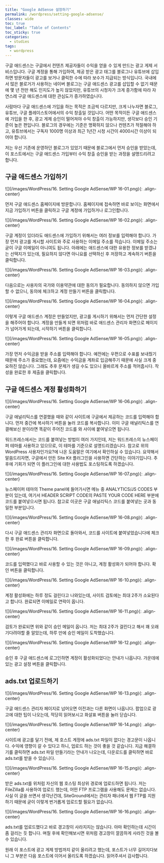```yaml
---
title: "Google AdSense 설정하기"
permalink: /wordpress/setting-google-adsense/
classes: wide
toc: true
toc_label: "Table of Contents"
toc_sticky: true
categories:
  - studies
tags:
  - wordpress
---
```


구글 애드센스는 구글에서 컨텐츠 제공자들이 수익을 얻을 수 있게 만드는 광고 게제 서비스입니다. 구글 계정을 통해 가입하여, 제공 받은 광고 태그를 블로그나 유튜브에 삽입하면 방문자들이 광고를 보거나 클릭한 수에 따라 보수가 지급되는 방식입니다. 국내에서 많은 블로거가 사용하는 네이버 블로그는 구글 애드센스 광고를 삽입할 수 없기 때문에 몇 년 전만 해도 인지도가 높지 않았지만, 유튜브의 시청자가 크게 증가함에 따라 자연스레 구글 애드센스에 대한 관심도가 증가하였습니다.

사람마다 구글 애드센스에 가입을 하는 목적은 조금씩 다르지만, 크게 나누자면 블로그, 유튜브, 구글 플레이스토어에서의 수익 창출일 것입니다. 어떤 목적이든 구글 애드센스에 가입을 한 후, 광고 게제 승인이 떨어져야 수익 창출이 가능하지만, 생각보다 승인 기준이 높은 편입니다. 블로그의 경우에는 기준은 명확하지 않으나 컨텐츠가 적절해야 하고, 유튜브에서는 구독자 1000명 이상과 최근 1년간 시청 시간이 4000시간 이상이 되어야 합니다.

저는 우선 기존에 운영하던 블로그가 있었기 때문에 블로그에서 먼저 승인을 받았는데, 이 포스트에서는 구글 애드센스 가입부터 수익 창출 승인을 받는 과정을 설명드리려고 합니다.

## 구글 애드센스 가입하기

![](/images/WordPress/16. Setting Google AdSense/WP 16-01.png){: .align-center}

먼저 구글 애드센스 홈페이지에 방문합니다. 홈페이지에 접속하면 바로 보이는 화면에서 지금 가입하기 버튼을 클릭하고 구글 계정에 가입하거나 로그인합니다.

![](/images/WordPress/16. Setting Google AdSense/WP 16-02.png){: .align-center}

구글 계정이 있더라도 애드센스에 가입하기 위해서는 여러 정보를 입력해야 합니다. 가장 먼저 광고를 게시할 사이트와 주로 사용하는 이메일 주소를 적습니다. 이메일 주소는 굳이 구글 이메일이 아니여도 됩니다. 아래에는 애드센스에 대한 유용한 정보를 받겠냐는 선택지가 있는데, 필요하지 않다면 아니요를 선택하신 후 저장하고 계속하기 버튼을 클릭합니다.

![](/images/WordPress/16. Setting Google AdSense/WP 16-03.png){: .align-center}

다음으로는 사용자의 국가와 이용약관에 대한 동의가 필요합니다. 동의하지 않으면 가입할 수 없으니, 동의에 체크하고 계정 만들기 버튼을 클릭합니다.

![](/images/WordPress/16. Setting Google AdSense/WP 16-04.png){: .align-center}

이렇게 구글 애드센스 계정은 만들었지만, 광고를 게시하기 위해서는 먼저 간단한 설정을 해주어야 합니다. 계정을 만들게 되면 위처럼 바로 애드센스 관리자 화면으로 페이지가 넘어가게 되는데, 시작하기 버튼을 클릭합니다.

![](/images/WordPress/16. Setting Google AdSense/WP 16-05.png){: .align-center}

가장 먼저 수익금을 받을 주소를 입력해야 합니다. 예전에는 우편으로 수표를 보내줬기 때문에 주소가 중요했는데, 요즘에는 수익금을 계좌로 입금해주기 때문에 사실 크게 중요하진 않습니다. 그래도 추후 문제가 생길 수도 있으니 올바르게 주소를 적어줍시다. 작성을 완료한 후 제출을 클릭합니다.

## 구글 애드센스 계정 활성화하기

![](/images/WordPress/16. Setting Google AdSense/WP 16-06.png){: .align-center}

구글 애널리틱스를 연결했을 때와 같이 사이트에 구글에서 제공하는 코드를 입력해야 합니다. 먼저 중간에 복사하기 버튼을 눌러 코드를 복사합니다. 이미 구글 애널리틱스를 연결해보신 분이라면 똑같이 주어진 코드를 <HEAD>와 </HEAD> 사이에 붙여넣으면 됩니다.

워드프레스에서는 코드를 붙여넣는 방법이 여러 가지인데, 저는 워드프레스의 뉴스페이퍼 테마를 사용하고 있으므로, 이 테마를 기준으로 설명드리겠습니다. 참고로 위의 WordPress 사용자인가요?에 나온 도움말은 여기에서 확인하실 수 있습니다. 요약해서 말씀드리자면, 구글에서 만든 Site Kit 플러그인을 사용하면 간단하는 이야기입니다. 추후에 기회가 되면 이 플러그인에 대한 사용법도 포스팅하도록 하겠습니다.

![](/images/WordPress/16. Setting Google AdSense/WP 16-07.png){: .align-center}

뉴스페이퍼 테마의 Theme panel에 들어가시면 메뉴 중 ANALYTICS/JS CODES 부분이 있는데, 여기서 HEADER SCRIPT CODE의 PASTE YOUR CODE HERE 부분에 코드를 붙여넣으시면 됩니다. 참고로 이곳은 구글 애널리틱스 코드를 붙여넣는 곳과 동일한 부분입니다.

![](/images/WordPress/16. Setting Google AdSense/WP 16-08.png){: .align-center}

다시 구글 애드센스 관리자 화면으로 돌아와서, 코드를 사이트에 붙여넣었습니다에 체크한 후 완료 버튼을 클릭합니다.

![](/images/WordPress/16. Setting Google AdSense/WP 16-09.png){: .align-center}

코드를 입력했다고 바로 사용할 수 있는 것은 아니고, 계정 활성화가 되어야 합니다. 확인 버튼을 클릭합니다.

![](/images/WordPress/16. Setting Google AdSense/WP 16-10.png){: .align-center}

계정 활성화에는 하루 정도 걸린다고 나와있는데, 사이트 검토에는 최대 2주가 소요된다고 합니다. 완료되면 이메일로 연락이 옵니다.

![](/images/WordPress/16. Setting Google AdSense/WP 16-11.png){: .align-center}

검토가 완료되면 위와 같이 승인 메일이 옵니다. 저는 최대 2주가 걸린다고 해서 꽤 오래 기다려야할 줄 알았는데, 하루 만에 승인 메일이 도착했습니다.

![](/images/WordPress/16. Setting Google AdSense/WP 16-12.png){: .align-center}

승인 후 구글 애드센스에 로그인하면 계정이 활성화되었다는 안내가 나옵니다. 가운데에 있는 광고 설정 버튼을 클릭합니다.

## ads.txt 업로드하기

![](/images/WordPress/16. Setting Google AdSense/WP 16-13.png){: .align-center}

구글 애드센스 관리자 페이지로 넘어오면 이전과는 다른 화면이 나옵니다. 팝업으로 광고에 대한 팁이 나오는데, 적당히 읽어보시고 화살표 버튼을 눌러 닫습니다.

![](/images/WordPress/16. Setting Google AdSense/WP 16-14.png){: .align-center}

사이트에 광고를 달기 전에, 제 호스트 계정에 ads.txt 파일이 없다는 경고문이 나옵니다. 수익에 영향이 갈 수 있다고 하니, 업로드 하는 것이 좋을 것 같습니다. 지금 해결하기를 클릭하면 ads.txt 파일 만들기라는 안내가 나오는데, 다운로드를 클릭하면 바로 ads.txt를 받을 수 있습니다.

![](/images/WordPress/16. Setting Google AdSense/WP 16-15.png){: .align-center}

받은 ads.txt를 위처럼 자신의 웹 호스팅 최상위 경로에 업로드하면 됩니다. 저는 FileZilla를 사용하여 업로드 했는데, 어떤 FTP 프로그램을 사용해도 문제는 없습니다. 사실 이 글을 쓰면서 생각난건데, SiteGround에서는 관리자 패너에서 웹 FTP를 지원하기 때문에 굳이 이렇게 번거롭게 업로드할 필요가 없습니다.

![](/images/WordPress/16. Setting Google AdSense/WP 16-16.png){: .align-center}

ads.txt를 업로드했다고 바로 경고창이 사라지지는 않습니다. 아마 확인하는데 시간이 좀 걸리는 듯 합니다. 며칠 후에 확인해보시면 위처럼 경고창이 깔끔하게 사라진 것을 볼 수 있습니다.

원래 이 포스트에 광고 게제 방법까지 같이 올리려고 했는데, 포스트가 너무 길어지다보니 그 부분은 다음 포스트에 이어서 올리도록 하겠습니다. 읽어주셔서 감사합니다.